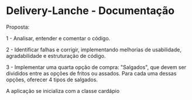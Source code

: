 # Delivery-Lanche - Documentação

Proposta:

1 - Analisar, entender e comentar o código.

2 - Identificar falhas e corrigir, implementando melhorias de usabilidade, agradabilidade e estruturação de código.

3 - Implementar uma quarta opção de compra: "Salgados", que devem ser divididos entre as opções de fritos ou assados. Para cada uma dessas opções, oferecer 4 tipos de salgados.

A aplicação se inicializa com a classe cardápio

